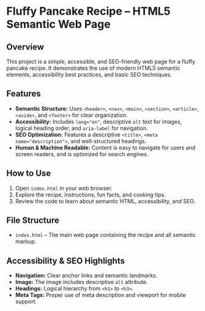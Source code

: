 # Fluffy Pancake Recipe – HTML5 Semantic Web Page

## Overview

This project is a simple, accessible, and SEO-friendly web page for a fluffy pancake recipe. It demonstrates the use of modern HTML5 semantic elements, accessibility best practices, and basic SEO techniques.

## Features

- **Semantic Structure:** Uses `<header>`, `<nav>`, `<main>`, `<section>`, `<article>`, `<aside>`, and `<footer>` for clear organization.
- **Accessibility:** Includes `lang="en"`, descriptive `alt` text for images, logical heading order, and `aria-label` for navigation.
- **SEO Optimization:** Features a descriptive `<title>`, `<meta name="description">`, and well-structured headings.
- **Human & Machine Readable:** Content is easy to navigate for users and screen readers, and is optimized for search engines.

## How to Use

1. Open `index.html` in your web browser.
2. Explore the recipe, instructions, fun facts, and cooking tips.
3. Review the code to learn about semantic HTML, accessibility, and SEO.

## File Structure

- `index.html` – The main web page containing the recipe and all semantic markup.

## Accessibility & SEO Highlights

- **Navigation:** Clear anchor links and semantic landmarks.
- **Image:** The image includes descriptive `alt` attribute.
- **Headings:** Logical hierarchy from `<h1>` to `<h3>`.
- **Meta Tags:** Proper use of meta description and viewport for mobile support.



